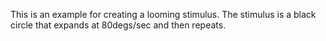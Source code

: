 This is an example for creating a looming stimulus. The stimulus is a black circle that expands at 80degs/sec and then repeats.
